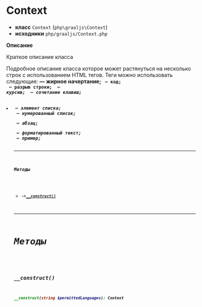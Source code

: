 # Context

- **класс** `Context` (`php\graaljs\Context`)
- **исходники** `php/graaljs/Context.php`

**Описание**

Краткое описание класса

Подробное описание класса
которое может растянуться на несколько строк с использованием HTML тегов.
Теги можно использовать следующие:
<b> — жирное начертание;
<code> — код;
<br> — разрыв строки;
<i> — курсив;
<kbd> — сочетание клавиш;
<li> — элемент списка;
<ol> — нумерованный список;
<p> — абзац;
<pre> — форматированный текст;
<samp> — пример;

---

#### Методы

- `->`[`__construct()`](#method-__construct)

---
# Методы

<a name="method-__construct"></a>

### __construct()
```php
__construct(string $permittedLanguages): Context
```